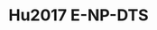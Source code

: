 # Hu2017 E-NP-DTS
<script type="application/ld+json">

  {
    "@context": "https://schema.org/",
    "@type": "ChemicalSubstance",
    "http://purl.org/dc/terms/conformsTo":
      {
        "@type": "CreativeWork",
        "@id": "https://bioschemas.org/profiles/ChemicalSubstance/0.4-RELEASE/"
      },
    "name": "Hu2017 E-NP-DTS",
    "@id":"wiki:Hu2017_E-2DNP-2DDTS",
  }
</script>

